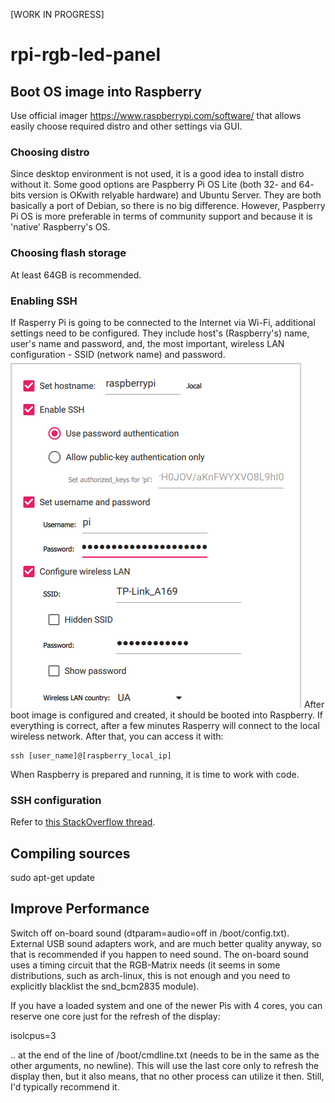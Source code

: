 [WORK IN PROGRESS]
# rpi-rgb-led-panel

## Boot OS image into Raspberry

Use official imager https://www.raspberrypi.com/software/ that allows easily choose required distro and other settings via GUI.

### Choosing distro
Since desktop environment is not used, it is a good idea to install distro without it. Some good options are Paspberry Pi OS Lite (both 32- and 64- bits version is OKwith relyable hardware) and Ubuntu Server. They are both basically a port of Debian, so there is no big difference. However, Paspberry Pi OS is more preferable in terms of community support and because it is 'native' Raspberry's OS.

### Choosing flash storage
At least 64GB is recommended.

### Enabling SSH
If Rasperry Pi is going to be connected to the Internet via Wi-Fi, additional settings need to be configured. They include host's (Raspberry's) name, user's name and password, and, the most important, wireless LAN configuration - SSID (network name) and password.
![Screenshot of an example of wlan configuration in RPi Imager](docs/wlan-configuration.png)
After boot image is configured and created, it should be booted into Raspberry. If everything is correct, after a few minutes Rasperry will connect to the local wireless network. After that, you can access it with:
```
ssh [user_name]@[raspberry_local_ip]
```
When Raspberry is prepared and running, it is time to work with code.

### SSH configuration
Refer to [this StackOverflow thread](https://serverfault.com/questions/241588/how-to-automate-ssh-login-with-password).

## Compiling sources
sudo apt-get update


## Improve Performance
Switch off on-board sound (dtparam=audio=off in /boot/config.txt). External USB sound adapters work, and are much better quality anyway, so that is recommended if you happen to need sound. The on-board sound uses a timing circuit that the RGB-Matrix needs (it seems in some distributions, such as arch-linux, this is not enough and you need to explicitly blacklist the snd_bcm2835 module).

If you have a loaded system and one of the newer Pis with 4 cores, you can reserve one core just for the refresh of the display:

isolcpus=3

.. at the end of the line of /boot/cmdline.txt (needs to be in the same as the other arguments, no newline). This will use the last core only to refresh the display then, but it also means, that no other process can utilize it then. Still, I'd typically recommend it.